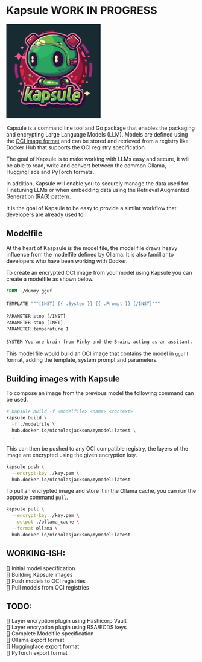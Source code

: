 # Kapsule WORK IN PROGRESS

[<img src="./images/kapsule_logo.png" width="250"/>](./images/kapsule_logo.png)

Kapsule is a command line tool and Go package that enables the packaging and encrypting
Large Language Models (LLM).  Models are defined using the 
[OCI image format](https://github.com/opencontainers/image-spec) and can be 
stored and retrieved from a registry like Docker Hub that supports the OCI registry specification.

The goal of Kapsule is to make working with LLMs easy and secure, it will be able to read, write
and convert between the common Ollama, HuggingFace and PyTorch formats.

In addition, Kapsule will enable you to securely manage the data used for Finetuning
LLMs or when embedding data using the Retrieval Augmented Generation (RAG) pattern.

It is the goal of Kapsule to be easy to provide a similar workflow that developers are
already used to.


## Modelfile

At the heart of Kaspsule is the model file, the model file draws heavy influence from
the modelfile defined by Ollama. It is also familliar to developers who have been working
with Docker.

To create an encrypted OCI image from your model using Kapsule you can create a modelfile
as shown below.

```dockerfile
FROM ./dummy.gguf

TEMPLATE """[INST] {{ .System }} {{ .Prompt }} [/INST]"""

PARAMETER stop [/INST]
PARAMETER stop [INST]
PARAMETER temperature 1

SYSTEM You are brain from Pinky and the Brain, acting as an assitant.
```

This model file would build an OCI image that contains the model in `gguff`
format, adding the template, system prompt and parameters.

## Building images with Kapsule

To compose an image from the previous model the following command can be used.

```bash
# kapsule build -f <modelfile> <name> <context>
kapsule build \
  -f ./modelfile \
  hub.docker.io/nicholasjackson/mymodel:latest \
  .
```

This can then be pushed to any OCI compatible registry, the layers
of the image are encrypted using the given encryption key.

```bash
kapsule push \
  --encrypt-key ./key.pem \
  hub.docker.io/nicholasjackson/mymodel:latest
```

To pull an encrypted image and store it in the Ollama cache, you can run the 
opposite command `pull`.

```bash
kapsule pull \
  --encrypt-key ./key.pem \
  --output ./ollama_cache \
  --format ollama \
  hub.docker.io/nicholasjackson/mymodel:latest
```

## WORKING-ISH:
[] Initial model specification  
[] Building Kapsule images  
[] Push models to OCI registries  
[] Pull models from OCI registries  

## TODO:
  [] Layer encryption plugin using Hashicorp Vault  
  [] Layer encryption plugin using RSA/ECDS keys  
  [] Complete Modelfile specification  
  [] Ollama export format  
  [] Huggingface export format  
  [] PyTorch export format  
